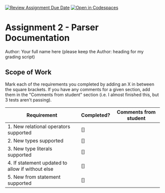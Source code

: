 [![Review Assignment Due Date](https://classroom.github.com/assets/deadline-readme-button-24ddc0f5d75046c5622901739e7c5dd533143b0c8e959d652212380cedb1ea36.svg)](https://classroom.github.com/a/jF-R-ZGJ)
[![Open in Codespaces](https://classroom.github.com/assets/launch-codespace-7f7980b617ed060a017424585567c406b6ee15c891e84e1186181d67ecf80aa0.svg)](https://classroom.github.com/open-in-codespaces?assignment_repo_id=14318347)
# Assignment 2 - Parser Documentation

Author: Your full name here (please keep the Author: heading for my grading script)

## Scope of Work

Mark each of the requirements you completed by adding an X in between the square brackets. If you have any comments for a given section, add them in the "Comments from student" section (i.e. I almost finished this, but 3 tests aren't passing).

| Requirement                                      | Completed? | Comments from student |
| ------------------------------------------------ | ---------- | --------------------- |
| 1. New relational operators supported            | []         |                       |
| 2. New types supported                           | []         |                       |
| 3. New type literals supported                   | []         |                       |
| 4. If statement updated to allow if without else | []         |                       |
| 5. New from statement supported                  | []         |                       |
